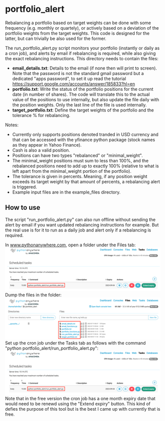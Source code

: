 # portfolio_alert

Rebalancing a portfolio based on target weights can be done with some frequency (e.g. monthly or quartely), or actively based on a deviation of the portfolio weights from the target weights. This code is designed for the latter, but can trivially be also used for the former.  

The run_portfolio_alert.py script monitors your portfolio (instantly or daily as a cron job), and alerts by email if rebalancing is required, while also giving the exact rebalancing instructions.
This directory needs to contain the files:
- **email_details.txt**: Details to the email (if none then will print to screen). Note that the password is not the standard gmail password but a dedicated "apps password", to set it up read the
    tutorial https://support.google.com/accounts/answer/185833?hl=en
- **portfolio.txt**: Write the status of the portfolio positions for the current date (in number of shares). The code will translate this to the actual value of the positions to use internally, but also update the file daily with the position weights. Only the last line of the file is used internally.
- **target_portfolio.txt**: Define the target weights of the portfolio and the tolerance % for rebalancing.

Notes:

- Currently only supports positions denoted tranded in USD currency and that can be accessed with the yfinance python package (stock names as they appear in Yahoo Finance).
- Cash is also a valid position.
- Positions can have two types "rebalanced" or "minimal_weight". 
- The minimal_weight positions must sum to less than 100%, and the rebalanced positions need to add up to exactly 100% (relative to what is left apart from the minimal_weight portion of the portfolio).
- The tolerance is given in percents. Meaning, if any position weight exceeds its target weight by that amount of percents, a rebalancing alert is triggered.
- Example input files are in the example_files directory.

## How to use

The script "run_portfolio_alert.py" can also run offline without sending the alert by email if you want updated rebalancing instructions for example. But the real use is for it to run as a daily job and alert only if a rebalancing is required.

In www.pythonanywhere.com, open a folder under the Files tab:
![pythonanywhere_open_folder](screenshots/pythonanywhere_task.png)
Dump the files in the folder:
![pythonanywhere_files](screenshots/pythonanywhere_files.png)
Set up the cron job under the Tasks tab as follows with the command "python portfolio_alert/run_portfolio_alert.py":
![pythonanywhere_task](screenshots/pythonanywhere_task.png)
Note that in the free version the cron job has a one month expiry date that would need to be renewd using the "Extend expiry" button. This kind of defies the purpose of this tool but is the best I came up with currently that is free.

